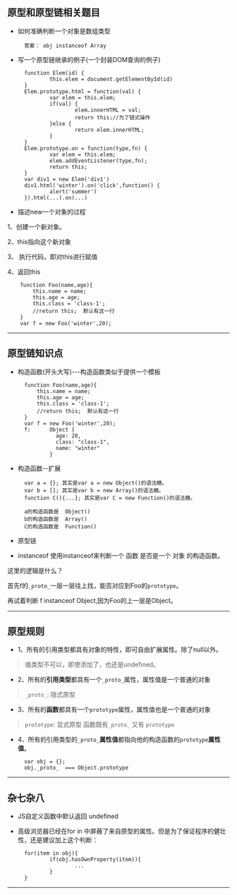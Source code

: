 ## 原型和原型链相关题目

- 如何准确判断一个对象是数组类型

        答案： obj instanceof Array
        
- 写一个原型链继承的例子(一个封装DOM查询的例子)

        function Elem(id) {
                this.elem = document.getElementById(id)
        }
        Elem.prototype.html = function(val) {
                var elem = this.elem;
                if(val) {
                        elem.innerHTML = val;
                        return this;//为了链式操作
                }else {
                        return elem.innerHTML;
                }
        }
        Elem.prototype.on = function(type,fn) {
                var elem = this.elem;
                elem.addEventListener(type,fn);
                return this;
        }
        var div1 = new Elem('div1')
        div1.html('winter').on('click',function() {
                alert('summer')
        }).html(...).on(...)
        


- 描述new一个对象的过程

1、创建一个新对象。

2、this指向这个新对象

3、 执行代码，即对this进行赋值

4、返回this

        function Foo(name,age){
            this.name = name;
            this.age = age;
            this.class = 'class-1';
            //return this;  默认有这一行
        }
        var f = new Foo('winter',20);

- - -
## 原型链知识点
- 构造函数(开头大写)---构造函数类似于提供一个模板

        function Foo(name,age){
            this.name = name;
            this.age = age;
            this.class = 'class-1';
            //return this;  默认有这一行
        }
        var f = new Foo('winter',20); 
        f:      Object {
                  age: 20,
                  class: "class-1",
                  name: "winter"
                }

- 构造函数--扩展

        var a = {}; 其实是var a = new Object()的语法糖。
        var b = []; 其实是var b = new Array()的语法糖。
        function C(){...}; 其实是var C = new Function()的语法糖。
        
        a的构造函数是  Object()
        b的构造函数是  Array()
        C的构造函数是  Function()
        
- 原型链


- instanceof
使用instanceof来判断一个 函数 是否是一个 对象 的构造函数。

这里的逻辑是什么？

首先f的`_proto_`一层一层往上找，能否对应到Foo的`prototype`。

再试着判断 f instanceof Object,因为Foo的上一层是Object。

- - -
## 原型规则
- 1、所有的引用类型都具有对象的特性，即可自由扩展属性。除了null以外。
> 值类型不可以，即使添加了，也还是undefined。

- 2、所有的**引用类型**都具有一个`_proto_`属性，属性值是一个普通的对象
> `_proto_`: 隐式原型

- 3、所有的**函数**都具有一个`prototype`属性，属性值也是一个普通的对象
> `prototype`: 显式原型
> 函数既有`_proto_` 又有 `prototype`

- 4、所有的引用类型的`_proto_`**属性值**都指向他的构造函数的`prototype`**属性值**。

        var obj = {};
        obj._proto_  === Object.prototype
        
- - -
## 杂七杂八
- JS自定义函数中默认返回 undefined
- 高级浏览器已经在for in 中屏蔽了来自原型的属性。但是为了保证程序的健壮性，还是建议加上这个判断：

        for(item in obj){
                if(obj.hasOwnProperty(item)){
                        ...
                }
        }

- - -








